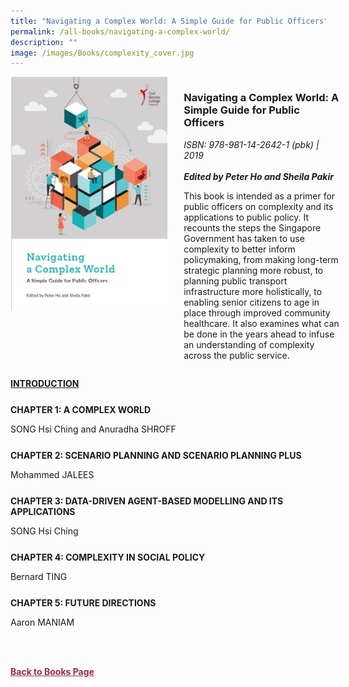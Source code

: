 ```yaml
---
title: "Navigating a Complex World: A Simple Guide for Public Officers"
permalink: /all-books/navigating-a-complex-world/
description: ""
image: /images/Books/complexity_cover.jpg
---
```

<style>

#book1 img	
{
width:300px;	
}

.back a
{
	color: #9f2943;
	font-weight: bold;
}	


.button1 a
{
	color: #9f2943;
	font-weight:bold;
}



.grid-container {
	display: grid;
	grid-template-columns: 50% 50%;
	grid-gap: 5%
	}
	
img {
		object-fit: contain;
		width: 100%;
		height: 80%;
	}	

.chapter-divider {
	margin-top: 5%;
	}	
	
.back a
{
	color: #9f2943;
	font-weight: bold;
	
}	
	
</style>



<div class="grid-container">
	<div class="grid-child"><img src="/images/Books/complexity_cover.jpg"></div>
	<div class="grid-child">
		<h3>Navigating a Complex World: A Simple Guide for Public Officers</h3>
		<i>ISBN: 978-981-14-2642-1 (pbk) | 2019</i><br>
		<i></i><br>
		<b><i>Edited by Peter Ho and Sheila Pakir</i></b>
		<p>This book is intended as a primer for public officers on complexity and its applications to public
policy. It recounts the steps the Singapore Government has taken to use complexity to better inform
policymaking, from making long-term strategic planning more robust, to planning public transport
infrastructure more holistically, to enabling senior citizens to age in place through improved
community healthcare. It also examines what can be done in the years ahead to infuse an
understanding of complexity across the public service.</p>
	</div>

</div>





<div id="introduction">
	<p><b><a target="_blank" href="/files/csc_navigating%20a%20complex%20world_intro.pdf">INTRODUCTION</a></b></p>	
</div>


<div class="chapter-divider">
	<p><b>CHAPTER 1: A COMPLEX WORLD</b></p>
SONG Hsi Ching and Anuradha SHROFF
</div>


<div class="chapter-divider">
<p><b>CHAPTER 2: SCENARIO PLANNING AND SCENARIO PLANNING PLUS</b></p>
Mohammed JALEES
</div>

<div class="chapter-divider">
<p><b>CHAPTER 3: DATA-DRIVEN AGENT-BASED MODELLING AND ITS APPLICATIONS</b></p>
SONG Hsi Ching
</div>

<div class="chapter-divider">
<p><b>CHAPTER 4: COMPLEXITY IN SOCIAL POLICY</b></p>
Bernard TING
</div>


<div class="chapter-divider">
<p><b>CHAPTER 5: FUTURE DIRECTIONS</b></p>
Aaron MANIAM
</div>


<br><br>

<div class="back">
<a href="/books/">Back to Books Page</a>	
</div>